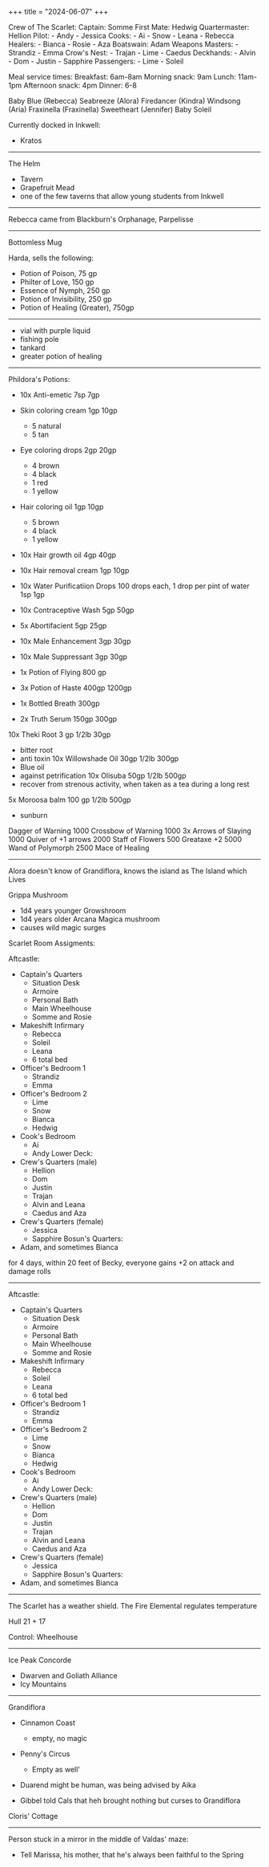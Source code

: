 +++
title = "2024-06-07"
+++


Crew of The Scarlet:
  Captain: Somme
  First Mate: Hedwig
  Quartermaster: Hellion
  Pilot:
    - Andy
    - Jessica
  Cooks:
    - Ai
    - Snow
    - Leana
    - Rebecca
  Healers:
    - Bianca
    - Rosie
    - Aza
  Boatswain: Adam
  Weapons Masters:
    - Strandiz
    - Emma
  Crow's Nest:
    - Trajan
    - Lime
    - Caedus
  Deckhands:
    - Alvin
    - Dom
    - Justin
    - Sapphire
  Passengers:
    - Lime
    - Soleil

Meal service times:
  Breakfast: 6am-8am
  Morning snack: 9am
  Lunch: 11am-1pm
  Afternoon snack: 4pm
  Dinner: 6-8

Baby Blue (Rebecca)
Seabreeze (Alora)
Firedancer (Kindra)
Windsong (Aria)
Fraxinella (Fraxinella)
Sweetheart (Jennifer)
Baby Soleil

Currently docked in Inkwell:

- Kratos

___
The Helm

- Tavern
- Grapefruit Mead
- one of the few taverns that allow young students from Inkwell

___

Rebecca came from Blackburn's Orphanage, Parpelisse

___
Bottomless Mug

Harda, sells the following:

- Potion of Poison, 75 gp
- Philter of Love, 150 gp
- Essence of Nymph, 250 gp
- Potion of Invisibility, 250 gp
- Potion of Healing (Greater), 750gp

___

- vial with purple liquid
- fishing pole
- tankard
- greater potion of healing

___
Phildora's Potions:

- 10x Anti-emetic 7sp 7gp
- Skin coloring cream 1gp 10gp
  - 5 natural
  - 5 tan
- Eye coloring drops 2gp 20gp
  - 4 brown
  - 4 black
  - 1 red
  - 1 yellow
- Hair coloring oil 1gp 10gp
  - 5 brown
  - 4 black
  - 1 yellow
- 10x Hair growth oil 4gp 40gp
- 10x Hair removal cream 1gp 10gp
- 10x Water Purificatiion Drops 100 drops each, 1 drop per pint of water 1sp 1gp
- 10x Contraceptive Wash 5gp 50gp
- 5x Abortifacient 5gp 25gp
- 10x Male Enhancement 3gp 30gp
- 10x Male Suppressant 3gp 30gp

- 1x Potion of Flying 800 gp
- 3x Potion of Haste 400gp 1200gp
- 1x Bottled Breath 300gp
- 2x Truth Serum 150gp 300gp

10x Theki Root 3 gp 1/2lb 30gp

- bitter root
- anti toxin
10x Willowshade Oil 30gp 1/2lb 300gp
- Blue oil
- against petrification
10x Olisuba 50gp 1/2lb 500gp
- recover from strenous activity, when taken as a tea during a long rest

5x Moroosa balm 100 gp 1/2lb 500gp

- sunburn

Dagger of Warning 1000
Crossbow of Warning 1000
3x Arrows of Slaying 1000
Quiver of +1 arrows 2000
Staff of Flowers 500
Greataxe +2 5000
Wand of Polymorph 2500
Mace of Healing

___

Alora doesn't know of Grandiflora, knows the island as The Island which Lives

Grippa Mushroom

- 1d4 years younger
Growshroom
- 1d4 years older
Arcana Magica mushroom
- causes wild magic surges

Scarlet Room Assigments:

Aftcastle:

- Captain's Quarters
  - Situation Desk
  - Armoire
  - Personal Bath
  - Main Wheelhouse
  - Somme and Rosie
- Makeshift Infirmary
  - Rebecca
  - Soleil
  - Leana
  - 6 total bed
- Officer's Bedroom 1
  - Strandiz
  - Emma
- Officer's Bedroom 2
  - Lime
  - Snow
  - Bianca
  - Hedwig
- Cook's Bedroom
  - Ai
  - Andy
Lower Deck:
- Crew's Quarters (male)
  - Hellion
  - Dom
  - Justin
  - Trajan
  - Alvin and Leana
  - Caedus and Aza
- Crew's Quarters (female)
  - Jessica
  - Sapphire
Bosun's Quarters:
- Adam, and sometimes Bianca

for 4 days, within 20 feet of Becky, everyone gains +2 on attack and damage rolls

___

Aftcastle:

- Captain's Quarters
  - Situation Desk
  - Armoire
  - Personal Bath
  - Main Wheelhouse
  - Somme and Rosie
- Makeshift Infirmary
  - Rebecca
  - Soleil
  - Leana
  - 6 total bed
- Officer's Bedroom 1
  - Strandiz
  - Emma
- Officer's Bedroom 2
  - Lime
  - Snow
  - Bianca
  - Hedwig
- Cook's Bedroom
  - Ai
  - Andy
Lower Deck:
- Crew's Quarters (male)
  - Hellion
  - Dom
  - Justin
  - Trajan
  - Alvin and Leana
  - Caedus and Aza
- Crew's Quarters (female)
  - Jessica
  - Sapphire
Bosun's Quarters:
- Adam, and sometimes Bianca

___
The Scarlet has a weather shield. The Fire Elemental regulates temperature

Hull
21 + 17

Control: Wheelhouse

___

Ice Peak Concorde

- Dwarven and Goliath Alliance
- Icy Mountains

___

Grandiflora

- Cinnamon Coast
  - empty, no magic
- Penny's Circus
  - Empty as well'

- Duarend might be human, was being advised by Aika
- Gibbel told Cals that heh brought nothing but curses to Grandiflora

Cloris' Cottage

___

Person stuck in a mirror in the middle of Valdas' maze:

- Tell Marissa, his mother, that he's always been faithful to the Spring
